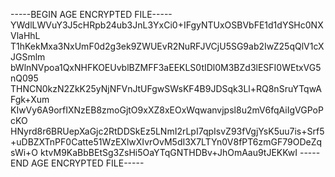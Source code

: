 -----BEGIN AGE ENCRYPTED FILE-----
YWdlLWVuY3J5cHRpb24ub3JnL3YxCi0+IFgyNTUxOSBVbFE1d1dYSHc0NXVlaHhL
T1hKekMxa3NxUmF0d2g3ek9ZWUEvR2NuRFJVCjU5SG9ab2IwZ25qQlV1cXJGSmlm
bWlnNVpoa1QxNHFKOEUvblBZMFF3aEEKLS0tIDl0M3BZd3lESFI0WEtxVG5nQ095
THNCN0kzN2ZkK25yNjNFVnJtUFgwSWsKF4B9JDSqk3Ll+RQ8nSruYTqwAFgk+Xum
KIwVy6A9orfIXNzEB8zmoGjtO9xXZ8xEOxWqwanvjpsl8u2mV6fqAiIgVGPoPcKO
HNyrd8r6BRUepXaGjc2RtDDSkEz5LNmI2rLpI7qpIsvZ93fVgjYsK5uu7is+Srf5
+uDBZXTnPF0Catte51WzEXlwXIvrOvM5dI3X7LTYn0V8fPT6zmGF79ODeZqsWi+O
ktvM9KaBbBEtSg3ZsHi5OaYTqGNTHDBv+JhOmAau9tJEKKwI
-----END AGE ENCRYPTED FILE-----

